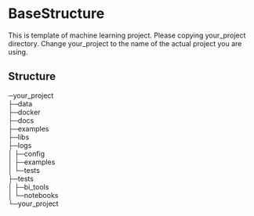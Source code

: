 # BaseStructure
This is template of machine learning project.
Please copying your_project directory.
Change your_project to the name of the actual project you are using.
## Structure
─your_project  
    ├─data  
    ├─docker  
    ├─docs  
    ├─examples  
    ├─libs  
    ├─logs  
    │  ├─config  
    │  ├─examples  
    │  └─tests  
    ├─tests  
    │  ├─bi_tools  
    │  └─notebooks  
    └─your_project  
